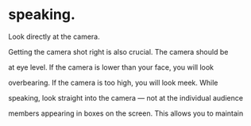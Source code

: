 # speaking.

Look directly at the camera.

Getting the camera shot right is also crucial. The camera should be

at eye level. If the camera is lower than your face, you will look

overbearing. If the camera is too high, you will look meek. While

speaking, look straight into the camera — not at the individual audience

members appearing in boxes on the screen. This allows you to maintain